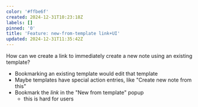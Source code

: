 ```yaml
---
color: '#ffbe6f'
created: 2024-12-31T10:23:18Z
labels: []
pinned: '0'
title: 'Feature: new-from-template link+UI'
updated: 2024-12-31T11:35:42Z
---
```

How can we create a link to immediately create a new note using an existing template?

- Bookmarking an existing template would edit that template
- Maybe templates have special action entries, like "Create new note from this"
- Bookmark the *link* in the "New from template" popup
  - this is hard for users